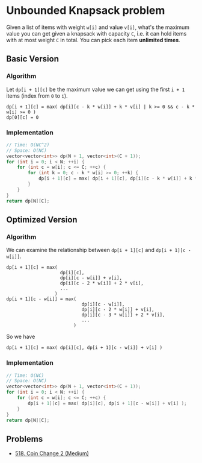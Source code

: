 # Unbounded Knapsack problem

Given a list of items with weight `w[i]` and value `v[i]`, what's the maximum value you can get given a knapsack with capacity `C`, i.e. it can hold items with at most weight `C` in total. You can pick each item **unlimited times**.

## Basic Version

### Algorithm

Let `dp[i + 1][c]` be the maximum value we can get using the first `i + 1` items (index from `0` to `i`).

```
dp[i + 1][c] = max( dp[i][c - k * w[i]] + k * v[i] | k >= 0 && c - k * w[i] >= 0 )
dp[0][c] = 0
```

### Implementation

```cpp
// Time: O(NC^2)
// Space: O(NC)
vector<vector<int>> dp(N + 1, vector<int>(C + 1));
for (int i = 0; i < N; ++i) {
    for (int c = w[i]; c <= C; ++c) {
        for (int k = 0; c - k * w[i] >= 0; ++k) {
            dp[i + 1][c] = max( dp[i + 1][c], dp[i][c - k * w[i]] + k * v[i] );
        }
    }
}
return dp[N][C];
```

## Optimized Version

### Algorithm
We can examine the relationship between `dp[i + 1][c]` and `dp[i + 1][c - w[i]]`.

```
dp[i + 1][c] = max(
                    dp[i][c],
                    dp[i][c - w[i]] + v[i],
                    dp[i][c - 2 * w[i]] + 2 * v[i],
                    ...
                  )
dp[i + 1][c - w[i]] = max(
                            dp[i][c - w[i]],
                            dp[i][c - 2 * w[i]] + v[i],
                            dp[i][c - 3 * w[i]] + 2 * v[i],
                            ...
                         )
```

So we have

```
dp[i + 1][c] = max( dp[i][c], dp[i + 1][c - w[i]] + v[i] )
```

### Implementation

```cpp
// Time: O(NC)
// Space: O(NC)
vector<vector<int>> dp(N + 1, vector<int>(C + 1));
for (int i = 0; i < N; ++i) {
    for (int c = w[i]; c <= C; ++c) {
        dp[i + 1][c] = max( dp[i][c], dp[i + 1][c - w[i]] + v[i] );
    }
}
return dp[N][C];
```

## Problems

* [518. Coin Change 2 (Medium)](https://leetcode.com/problems/coin-change-2/)
